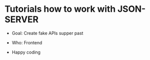 # Tutorials how to work with JSON-SERVER

- Goal: Create fake APIs supper past
- Who: Frontend

- Happy coding
